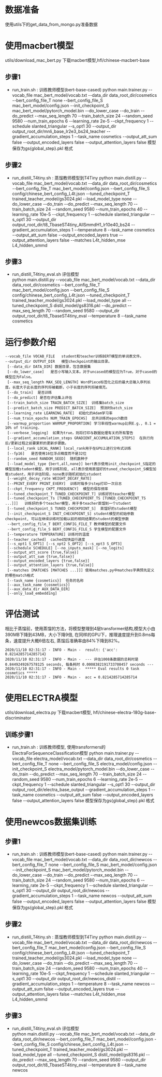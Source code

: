 # 数据准备
使用utils下的get_data_from_mongo.py准备数据

# 使用macbert模型
utils/download_mac_bert.py 下载macbert模型,hfl/chinese-macbert-base

## 步骤1
* run_train.sh : 训练教师模型(bert-base-cased)
python main.trainer.py --vocab_file mac_bert_model/vocab.txt --data_dir data_root_dir/cosmetics --bert_config_file_T none --bert_config_file_S mac_bert_model/config.json --init_checkpoint_S mac_bert_model/pytorch_model.bin --do_lower_case --do_train --do_predict --max_seq_length 70 --train_batch_size 24 --random_seed 9580 --num_train_epochs 6 --learning_rate 2e-5 --ckpt_frequency 1 --schedule slanted_triangular --s_opt1 30 --output_dir output_root_dir/mnli_base_lr2e3_bs24_teacher --gradient_accumulation_steps 1 --task_name cosmetics --output_att_sum false --output_encoded_layers false --output_attention_layers false
模型保存为gs{global_step}.pkl 格式

## 步骤2
* run_distill_T4tiny.sh : 蒸馏教师模型到T4Tiny
python main.distill.py --vocab_file mac_bert_model/vocab.txt --data_dir data_root_dir/cosmetics --bert_config_file_T mac_bert_model/config.json --bert_config_file_S config/chinese_bert_config_L4t.json --tuned_checkpoint_T trained_teacher_model/gs3024.pkl --load_model_type none --do_lower_case --do_train --do_predict --max_seq_length 70 --train_batch_size 24 --random_seed 9580 --num_train_epochs 40 --learning_rate 10e-5 --ckpt_frequency 1 --schedule slanted_triangular --s_opt1 30 --output_dir output_root_dir/t8_TbaseST4tiny_AllSmmdH1_lr10e40_bs24 --gradient_accumulation_steps 1 --temperature 8 --task_name cosmetics --output_att_sum false --output_encoded_layers true --output_attention_layers false --matches L4t_hidden_mse L4_hidden_smmd

## 步骤3
* run_distill_T4tiny_eval.sh 评估模型  
python main.distill.py  --vocab_file mac_bert_model/vocab.txt --data_dir data_root_dir/cosmetics --bert_config_file_T mac_bert_model/config.json --bert_config_file_S config/chinese_bert_config_L4t.json --tuned_checkpoint_T trained_teacher_model/gs3024.pkl --load_model_type all --tuned_checkpoint_S distil_model/gs8316.pkl  --do_predict --max_seq_length 70  --random_seed 9580 --output_dir output_root_dir/t8_TbaseST4tiny_eval  --temperature 8 --task_name cosmetics

# 运行参数介绍
```
--vocab_file VOCAB_FILE   student和teacher训练BERT模型的单词表文件。
--output_dir OUTPUT_DIR   模型checkpoint的输出目录。
 [--data_dir DATA_DIR] 数据目录，包含数据集
 [--do_lower_case]   是否小写输入文本。对于uncased的模型应为True，对于cased的模型应为False。
 [--max_seq_length MAX_SEQ_LENGTH] WordPiece标签化之后的最大总输入序列长度。长度大于此长度的序列将被截断，小于长度的序列将被填充。
 [--do_train]  是否训练
 [--do_predict] 是否在评估集上评估
 [--train_batch_size TRAIN_BATCH_SIZE]  训练集batch_size
 [--predict_batch_size PREDICT_BATCH_SIZE]  预测时batch_size
 [--learning_rate LEARNING_RATE]  初始化的Adam学习率
 [--num_train_epochs NUM_TRAIN_EPOCHS]  总共训练的epoch数目
 [--warmup_proportion WARMUP_PROPORTION] 学习率线性warmup比例E.g., 0.1 = 10% of training.
 [--verbose_logging]  如果为true，则将打印与数据处理有关的所有警告
 [--gradient_accumulation_steps GRADIENT_ACCUMULATION_STEPS]  在执行向后/更新过程之前要累积的更新步骤数。
 [--local_rank LOCAL_RANK] local_rank用于在GPU上进行分布式训练
 [--fp16]   是否使用16位浮点精度而不是32位
 [--random_seed RANDOM_SEED]  随机数种子
 [--load_model_type {bert,all,none}] bert表示使用init_checkpoint_S指定的模型加载student模型，用于训练阶段, all表示使用蒸馏好的tuned_checkpoint_S模型加载student，用于评估阶段，none表示随机初始化student
 [--weight_decay_rate WEIGHT_DECAY_RATE] 
 [--PRINT_EVERY PRINT_EVERY]  训练时每多少step打印一次日志
 [--ckpt_frequency CKPT_FREQUENCY]  模型的保存频率
 [--tuned_checkpoint_T TUNED_CHECKPOINT_T] 训练好的teacher模型
 [--tuned_checkpoint_Ts [TUNED_CHECKPOINT_TS [TUNED_CHECKPOINT_TS ...]]]   训练好的多个teacher模型，用于多teacher蒸馏到一个student
 [--tuned_checkpoint_S TUNED_CHECKPOINT_S]  蒸馏好的student模型
 [--init_checkpoint_S INIT_CHECKPOINT_S] student模型的初始参数checkpoint, 可以在继续训练时加载以前的相同结果的student的模型参数
 --bert_config_file_T BERT_CONFIG_FILE_T 教师模型的配置文件
 --bert_config_file_S BERT_CONFIG_FILE_S 学生模型的配置文件
 [--temperature TEMPERATURE] 训练时的温度
 [--teacher_cached]  cached加快运行速度
 [--s_opt1 S_OPT1] [--s_opt2 S_OPT2] [--s_opt3 S_OPT3]
 [--schedule SCHEDULE] [--no_inputs_mask] [--no_logits]
 [--output_att_score {true,false}]
 [--output_att_sum {true,false}]
 [--output_encoded_layers {true,false}]
 [--output_attention_layers {true,false}]
 [--matches [MATCHES [MATCHES ...]]] 使用matches.py中matches字典预先定义的哪些match格式
 [--task_name {cosmetics}]  任务的名称
 [--aux_task_name {cosmetics}]
 [--aux_data_dir AUX_DATA_DIR] 
 [--only_load_embedding]
```

# 评估测试
相比于蒸馏前，使用蒸馏的方法，将模型整理到4层transformer结构,模型大小由390MB下降到43MB，大小下降9倍, 在同样的GPU下，推理速度提升到0.8ms每条，速度提升大概6倍左右, 蒸馏后准确率由84%下降到82%。
```buildoutcfg
2020/11/10 02:31:17 - INFO - Main -  result: {'acc': 0.8214285714285714}
2020/11/10 02:31:17 - INFO - Main -  --- 评估1008条数据的总耗时是 0.8449249267578125 seconds, 每条耗时 0.0008382191733708457 seconds ---
2020/11/10 02:31:17 - INFO - Main -  ***** Eval results 0 task cosmetics *****
2020/11/10 02:31:17 - INFO - Main -  acc = 0.8214285714285714
```

# 使用ELECTRA模型
utils/download_electra.py 下载macbert模型, hfl/chinese-electra-180g-base-discriminator

## 训练步骤1
* run_train.sh : 训练教师模型, 使用transformers的ElectraForSequenceClassification模型
python main.trainer.py --vocab_file electra_model/vocab.txt --data_dir data_root_dir/cosmetics --bert_config_file_T none --bert_config_file_S electra_model/config.json --init_checkpoint_S electra_model/pytorch_model.bin --do_lower_case --do_train  --do_predict --max_seq_length 70 --train_batch_size 24 --random_seed 9580 --num_train_epochs 6 --learning_rate 2e-5 --ckpt_frequency 1 --schedule slanted_triangular --s_opt1 30 --output_dir output_root_dir/electra_base_output --gradient_accumulation_steps 1 --task_name cosmetics --output_att_sum false --output_encoded_layers false --output_attention_layers false
模型保存为gs{global_step}.pkl 格式


# 使用newcos数据集训练
## 步骤1
* run_train.sh : 训练教师模型(bert-base-cased)
python main.trainer.py --vocab_file mac_bert_model/vocab.txt --data_dir data_root_dir/newcos --bert_config_file_T none --bert_config_file_S mac_bert_model/config.json --init_checkpoint_S mac_bert_model/pytorch_model.bin --do_lower_case --do_train --do_predict --max_seq_length 70 --train_batch_size 24 --random_seed 9580 --num_train_epochs 6 --learning_rate 2e-5 --ckpt_frequency 1 --schedule slanted_triangular --s_opt1 30 --output_dir output_root_dir/newcos --gradient_accumulation_steps 1 --task_name newcos --output_att_sum false --output_encoded_layers false --output_attention_layers false
模型保存为gs{global_step}.pkl 格式

## 步骤2
* run_distill_T4tiny.sh : 蒸馏教师模型到T4Tiny
python main.distill.py --vocab_file mac_bert_model/vocab.txt --data_dir data_root_dir/newcos --bert_config_file_T mac_bert_model/config.json --bert_config_file_S config/chinese_bert_config_L4t.json --tuned_checkpoint_T trained_teacher_model/gs3024.pkl --load_model_type none --do_lower_case --do_train --do_predict --max_seq_length 70 --train_batch_size 24 --random_seed 9580 --num_train_epochs 40 --learning_rate 10e-5 --ckpt_frequency 1 --schedule slanted_triangular --s_opt1 30 --output_dir output_root_dir/newcos_distil --gradient_accumulation_steps 1 --temperature 8 --task_name newcos --output_att_sum false --output_encoded_layers true --output_attention_layers false --matches L4t_hidden_mse L4_hidden_smmd

## 步骤3
* run_distill_T4tiny_eval.sh 评估模型  
python main.distill.py  --vocab_file mac_bert_model/vocab.txt --data_dir data_root_dir/newcos --bert_config_file_T mac_bert_model/config.json --bert_config_file_S config/chinese_bert_config_L4t.json --tuned_checkpoint_T trained_teacher_model/gs3024.pkl --load_model_type all --tuned_checkpoint_S distil_model/gs8316.pkl  --do_predict --max_seq_length 70  --random_seed 9580 --output_dir output_root_dir/t8_TbaseST4tiny_eval  --temperature 8 --task_name newcos

